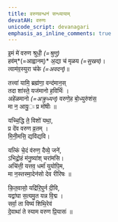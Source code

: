 ```yaml
---
title: वरुणवन्धनं सन्ध्यायाम्
devatAH: वरुणः
unicode_script: devanagari
emphasis_as_inline_comments: true
---
```

इ॒मं मे॑ वरुण श्रुधी॒ *(=श्रुणु)*  
हव॑म्*(=आह्वानम्)* अ॒द्या च॑ मृळय *(=सुखय)*।  
त्वाम॑व॒स्युरा च॑के *(=अवदन्)*॥  

तत्त्वा॑ यामि॒ ब्रह्म॑णा॒ वन्द॑मान॒स्  
तदा शा॑स्ते॒ यज॑मानो ह॒विर्भिः॑ ।  
अहे॑ळमानो *(=अक्रुध्यन्)* वरुणे॒ह बो॒ध्युरु॑शंस॒  
मा न॒ आयु॒ः प्र मो॑षीः ॥

यच्चि॒द्धि ते॒ विशो॑ यथा॒,  
प्र दे॑व वरुण व्र॒तम् ।  
मि॒नी॒मसि॒ द्यवि॑द्यवि।

यत्किं चे॒दं व॑रुण॒ दैव्ये॒ जने॑,  
ऽभिद्रो॒हं म॑नु॒ष्या॑श् चरा॑मसि।   
अचि॑त्ती॒ यत्तव॒ धर्मा॑ युयोपि॒म,  
मा न॒स्तस्मा॒देन॑सो देव रीरिषः ॥

कि॒त॒वासो॒ यद्रि॑रि॒पुर्न दी॒वि,  
यद्वा॑घा स॒त्यमु॒त यन्न वि॒द्म ।  
सर्वा॒ ता विष्य॑ शिथि॒रेव॑  
दे॒वाथा॑ ते स्याम वरुण प्रि॒यासः॑ ॥
